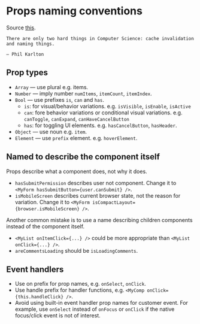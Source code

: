 # Props naming conventions

Source [this](https://dlinau.wordpress.com/2016/02/22/how-to-name-props-for-react-components/).

```
There are only two hard things in Computer Science: cache invalidation and naming things.

— Phil Karlton
```

## Prop types

* `Array` — use plural e.g. items.
* `Number` — imply number `numItems`, `itemCount`, `itemIndex`.
* `Bool` — use prefixes `is`, `can` and `has`.
    * `is`: for visual/behavior variations. e.g. `isVisible`, `isEnable`, `isActive`
    * `can`: fore behavior variations or conditional visual variations. e.g. `canToggle`, `canExpand`, `canHaveCancelButton`
    * `has`: for toggling UI elements. e.g. `hasCancelButton`, `hasHeader`.
* `Object` — use noun e.g. `item`.
* `Element` — use `prefix` element. e.g. `hoverElement`. 

## Named to describe the component itself

Props describe what a component does, not why it does. 

* `hasSubmitPermission` describes user not component. Change it to `<MyForm hasSubmitButton={user.canSubmit} />`.
* `isMobileScreen` describes current browser state, not the reason for variation. Change it to `<MyForm isCompactLayout={browser.isMobileScreen} />`.

Another common mistake is to use a name describing children components instead of the component itself.

* `<MyList onItemClick={...} />` could be more appropriate than `<MyList onClick={...} />`.
* `areCommentsLoading` should be `isLoadingComments`.

## Event handlers

* Use on prefix for prop names, e.g. `onSelect`, `onClick`.
* Use handle prefix for handler functions, e.g. `<MyComp onClick={this.handleClick} />`.
* Avoid using built-in event handler prop names for customer event. For example, use `onSelect` instead of `onFocus` or `onClick` if the native focus/click event is not of interest.